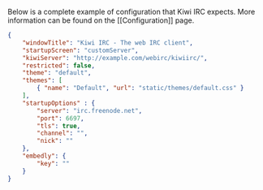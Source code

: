 Below is a complete example of configuration that Kiwi IRC expects. More information can be found on the [[Configuration]] page.

~~~JSON
{
	"windowTitle": "Kiwi IRC - The web IRC client",
	"startupScreen": "customServer",
	"kiwiServer": "http://example.com/webirc/kiwiirc/",
	"restricted": false,
	"theme": "default",
	"themes": [
		{ "name": "Default", "url": "static/themes/default.css" }
	],
	"startupOptions" : {
		"server": "irc.freenode.net",
		"port": 6697,
		"tls": true,
		"channel": "",
		"nick": ""
	},
	"embedly": {
		"key": ""
	}
}
~~~